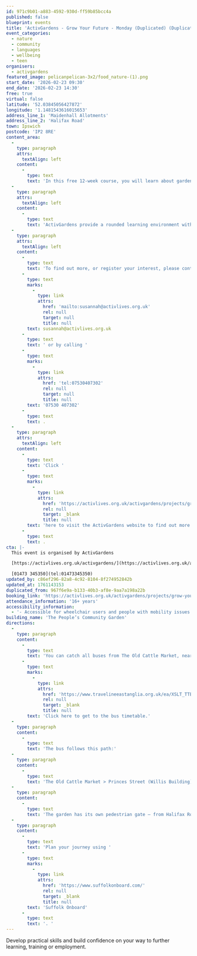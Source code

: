 ```yaml
---
id: 971c9b01-a883-4592-930d-ff59b85bcc4a
published: false
blueprint: events
title: 'ActivGardens - Grow Your Future - Monday (Duplicated) (Duplicated)'
event_categories:
  - nature
  - community
  - languages
  - wellbeing
  - teen
organisers:
  - activgardens
featured_image: pelicanpelican-3x2/food_nature-(1).png
start_date: '2026-02-23 09:30'
end_date: '2026-02-23 14:30'
free: true
virtual: false
latitude: '52.03845056427872'
longitude: '1.1481543616015653'
address_line_1: 'Maidenhall Allotments'
address_line_2: 'Halifax Road'
town: Ipswich
postcode: 'IP2 8RE'
content_area:
  -
    type: paragraph
    attrs:
      textAlign: left
    content:
      -
        type: text
        text: 'In this free 12-week course, you will learn about gardening, horticulture and nature conservation in our safe, welcoming and inspiring community gardens. '
  -
    type: paragraph
    attrs:
      textAlign: left
    content:
      -
        type: text
        text: 'ActivGardens provide a rounded learning environment with positive outcomes for work and life.'
  -
    type: paragraph
    attrs:
      textAlign: left
    content:
      -
        type: text
        text: 'To find out more, or register your interest, please contact Susannah via email '
      -
        type: text
        marks:
          -
            type: link
            attrs:
              href: 'mailto:susannah@activlives.org.uk'
              rel: null
              target: null
              title: null
        text: susannah@activlives.org.uk
      -
        type: text
        text: ' or by calling '
      -
        type: text
        marks:
          -
            type: link
            attrs:
              href: 'tel:07530407302'
              rel: null
              target: null
              title: null
        text: '07530 407302'
      -
        type: text
        text: .
  -
    type: paragraph
    attrs:
      textAlign: left
    content:
      -
        type: text
        text: 'Click '
      -
        type: text
        marks:
          -
            type: link
            attrs:
              href: 'https://activlives.org.uk/activgardens/projects/grow-your-future/'
              rel: null
              target: _blank
              title: null
        text: 'here to visit the ActivGardens website to find out more'
      -
        type: text
        text: .
cta: |-
  This event is organised by ActivGardens

  [https://activlives.org.uk/activgardens/](https://activlives.org.uk/activgardens/) 

  [01473 345350](tel:01473345350)
updated_by: c86ef296-82a8-4c92-8104-8f274952842b
updated_at: 1761143153
duplicated_from: 967f6e9a-b133-40b3-af8e-9aa7a198a22b
booking_link: 'https://activlives.org.uk/activgardens/projects/grow-your-future/'
attendance_information: '16+ years'
accessibility_information:
  - '- Accessible for wheelchair users and people with mobility issues'
building_name: 'The People’s Community Garden'
directions:
  -
    type: paragraph
    content:
      -
        type: text
        text: 'You can catch all buses from The Old Cattle Market, near The Buttermarket shopping mall. '
      -
        type: text
        marks:
          -
            type: link
            attrs:
              href: 'https://www.travelineeastanglia.org.uk/ea/XSLT_TTB_REQUEST?language=en&dateDay=20130813&command=direct&net=suf&line=02016&sup=%20&project=y08&direction=R&contentFilter=TIMINGPOINTS&outputFormat=0&itdLPxx_displayHeader=false&itdLPxx_operatorCodeForTTB=731IB'
              rel: null
              target: _blank
              title: null
        text: 'Click here to get to the bus timetable.'
  -
    type: paragraph
    content:
      -
        type: text
        text: 'The bus follows this path:'
  -
    type: paragraph
    content:
      -
        type: text
        text: 'The Old Cattle Market > Princes Street (Willis Building) > Burrell Road > Stoke Street > Austin Street > Wherstead Road > Luther Road > Belstead Avenue > Maidenhall Approach > then a short walk along Halifax Road until you reach the garden.'
  -
    type: paragraph
    content:
      -
        type: text
        text: 'The garden has its own pedestrian gate – from Halifax Road, walk down the roadway (not accessible to vehicles from either end), keeping the allotment site on your left and Bourne Vale Social Club on your right – the gate is a short walk along the pavement on the left-hand side. From Wherstead Road, look out for Orwell’s furniture shop and turn into the roadway opposite, which leads under the railway bridge (if you are in a car, park between the trees – if you go under the bridge you may get stuck or have a long way to reverse), walk up the roadway, pass the main allotment gates, and our pedestrian gate will be on your right.'
  -
    type: paragraph
    content:
      -
        type: text
        text: 'Plan your journey using '
      -
        type: text
        marks:
          -
            type: link
            attrs:
              href: 'https://www.suffolkonboard.com/'
              rel: null
              target: _blank
              title: null
        text: 'Suffolk Onboard'
      -
        type: text
        text: '. '
---
```

Develop practical skills and build confidence on your way to further learning, training or employment.